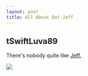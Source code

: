 ```yaml
---
layout: post
title: All About Dat Jeff
---
```


## tSwiftLuva89

There's nobody quite like <a href="http://www.urbandictionary.com/define.php?term=Jeff">Jeff.</a>

<img src="http://api.ning.com/files/a5b4X5Lcvi0kISUlXddlB35USG8Aa1AI6qBnneaU8gPuYulPH4NQiJfCeQ7yUAd6pJIt5Xr3S9DJODBhWcPAlaObzrk9639o/funnycaptionstimmywassoupsetwhenherealizedjeffhadwornthesamedress.jpg" />
